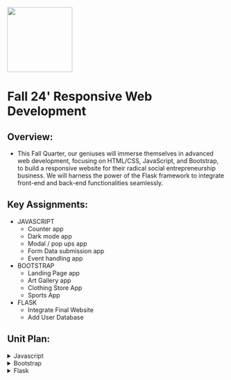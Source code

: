 <img src="https://github.com/Hgp-GeniusLabs/Curriculum/blob/10734f2c827128dde773ea4f266d154d46977866/Org-Wide/Assets/hgp_logo_original.png" width="150"/>

# Fall 24' Responsive Web Development

## Overview:
- This Fall Quarter, our geniuses will immerse themselves in advanced web development, focusing on HTML/CSS, JavaScript, and Bootstrap, to build a responsive website for their radical social entrepreneurship business. We will harness the power of the Flask framework to integrate front-end and back-end functionalities seamlessly.

## Key Assignments:

- JAVASCRIPT
  * Counter app
  * Dark mode app
  * Modal / pop ups app
  * Form Data submission app
  * Event handling app
- BOOTSTRAP
  * Landing Page app
  * Art Gallery app
  * Clothing Store App
  * Sports App
- FLASK
  * Integrate Final Website 
  * Add User Database


## Unit Plan:

<details>
    <summary>Javascript</summary>
      <table>
        <thead>
            <tr>
                <th>DAY</th>
                <th>Lesson Desc.</th>
                <th>Link</th>
            </tr>
        </thead>
        <tbody>
            <tr>
                <td>3</td>
                <td>Intro into JS: Variables, data types, and operators / Counter Button</td>
              <td>Row 1, Column 3</td>
            </tr>
            <tr>
                <td>4</td>
                <td>JS Fundamentals Cont. / Dark mode app</td>
                <td>Row 2, Column 3</td>
            </tr>
            <tr>
                <td>5</td>
                <td>JS Animations / Modal / pop ups app</td>
                <td>Row 3, Column 3</td>
            </tr>
            <tr>
                <td>6</td>
                <td>JS Functions, loops, and conditionals/ Form Data submission app</td>
                <td>Row 4, Column 3</td>
            </tr>
            <tr>
                <td>7</td>
                <td>JS DOM manipulation and event handling / Event handling app</td>
                <td>Row 5, Column 3</td>
            </tr>
            <tr>
                <td>8</td>
                <td>Recap over JS fundamentals and add one or more of topics learned to Website</td>
                <td>Row 6, Column 3</td>
            </tr>
        </tbody>
    </table>
</details>
<details>
    <summary>Bootstrap</summary>
      <table>
        <thead>
            <tr>
                <th>DAY</th>
                <th>Lesson Desc.</th>
                <th>Link</th>
            </tr>
        </thead>
        <tbody>
            <tr>
                <td>9</td>
                <td>Intro to Bootstrap: Commonly used Bootstrap components (navbars, modals, cards) /  Landing page app

</td>
              <td>Row 1, Column 3</td>
            </tr>
            <tr>
                <td>10</td>
                <td>Customizing Bootstrap with Sass / Art Gallery app</td>
                <td>Row 2, Column 3</td>
            </tr>
            <tr>
                <td>11</td>
                <td>Building complex layouts with Bootstrap utilities / Clothing Store app</td>
                <td>Row 3, Column 3</td>
            </tr>
            <tr>
                <td>12</td>
                <td>Using Bootstrap JavaScript plugins / Sports App</td>
                <td>Row 4, Column 3</td>
            </tr>
            <tr>
               </tbody>
    </table>
</details>
<details>
    <summary>Flask</summary>
      <table>
        <thead>
            <tr>
                <th>DAY</th>
                <th>Lesson Desc.</th>
                <th>Link</th>
            </tr>
        </thead>
        <tbody>
            <tr>
                <td>13</td>
                <td>Intro into Flask: Setting up the Flask environment, Creating routes and templates</td>
              <td>Row 1, Column 3</td>
            </tr>
            <tr>
                <td>14</td>
                <td>Integrate website into Flask</td>
                <td>Row 2, Column 3</td>
            </tr>
            <tr>
                <td>15</td>
                <td>Add static objects and clean up code</td>
                <td>Row 3, Column 3</td>
            </tr>
            <tr>
                <td>16</td>
                <td>Connecting Flask with a database (SQLAlchemy)</td>
                <td>Row 4, Column 3</td>
            </tr>
            <tr>
                <td>17</td>
                <td>Flask User authentication and sessions</td>
                <td>Row 5, Column 3</td>
            </tr>
            <tr>
                <td>18</td>
                <td>Work on Completing Website and Pitches for Website</td>
                <td>Row 6, Column 3</td>
            </tr>
          <tr>
                <td>19</td>
                <td>Present Final Flask Website</td>
                <td>Row 6, Column 3</td>
            </tr>
        </tbody>
    </table>
</details>
